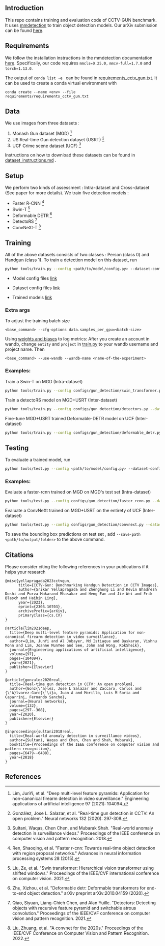 ## Introduction
This repo contains training and evaluation code of CCTV-GUN benchmark. It uses [mmdetection](https://mmdetection.readthedocs.io/en/latest/) to train object detection models. Our arXiv submission can be found [here](https://arxiv.org/abs/2303.10703).


## Requirements
We follow the installation instructions in the mmdetection documentation [here](https://mmdetection.readthedocs.io/en/v2.2.0/install.html). Specifically, our code requires `mmcls=0.25.0,` `mmcv-full=1.7.0` and `torch=1.13.0`. 

The output of `conda list -e ` can be found in [requirements_cctv_gun.txt](./requirements/requirements_cctv_gun.txt). It can be used to create a conda virtual environment with

```
conda create --name <env> --file requirements/requirements_cctv_gun.txt
```

## Data
We use images from three datasets : 

1. Monash Gun dataset (MGD) [^1]
2. US Real-time Gun detection dataset (USRT) [^2] 
3. UCF Crime scene dataset (UCF) [^3] 

Instructions on how to download these datasets can be found in [dataset_instructions.md](./dataset_instructions.md) .

## Setup

We perform two kinds of assessment : Intra-dataset and Cross-dataset (See paper for more details). We train five detection models : 
- Faster R-CNN [^4]
- Swin-T [^5]
- Deformable DETR [^6]
- DetectoRS [^7]
- ConvNeXt-T [^8]

## Training

All of the above datasets consists of two classes : Person (class 0) and Handgun (class 1). To train a detection model on this dataset, run
```bash
python tools/train.py --config <path/to/model/config.py> --dataset-config <path/to/dataset/config.py> <extra_args>
```

- Model config files [link](./configs/gun_detection/)

- Dataset config files [link](./configs/_base_/datasets/gun_detection/)

- Trained models [link](https://drive.google.com/drive/folders/1uvNthQ_iSjDDf2nlPY9g3iEYA16Dn60H?usp=sharing)

### Extra args
To adjust the training batch size
```
<base_command> --cfg-options data.samples_per_gpu=<batch-size>
```
Using [weights and biases](https://wandb.ai/) to log metrics:
After you create an account in wandb, change `entity` and `project` in [train.py](./tools/train.py) to your wandb username and project name. Then 
```
<base_command> --use-wandb --wandb-name <name-of-the-experiment>
```
### Examples:

Train a Swin-T on MGD (Intra-dataset)
```bash
python tools/train.py --config configs/gun_detection/swin_transformer.py --dataset-config configs/_base_/datasets/gun_detection/mgd.py --cfg-options data.samples_per_gpu=6
```

Train a detectoRS model on MGD+USRT (Inter-dataset)
```bash
python tools/train.py --config configs/gun_detection/detectors.py --dataset-config configs/_base_/datasets/gun_detection/mgd_usrt.py --cfg-options data.samples_per_gpu=4
```

Fine-tune MGD+USRT trained Deformable-DETR model on UCF (Inter-dataset)
```bash
python tools/train.py --config configs/gun_detection/deformable_detr.py --dataset-config configs/_base_/datasets/gun_detection/ucf.py --cfg-options data.samples_per_gpu=6 --load-from <path/to/trained/model.pth>
```


## Testing
To evaluate a trained model, run
```bash
python tools/test.py --config <path/to/model/config.py> --dataset-config <path/to/dataset/config.py> --checkpoint <path/to/trained/model> --work-dir <path/to/save/test/scores> --eval bbox
```

### Examples:

Evaluate a faster-rcnn trained on MGD on MGD's test set (Intra-dataset)

```bash
python tools/test.py --config configs/gun_detection/faster_rcnn.py --dataset-config configs/_base_/datasets/gun_detection/mgd.py --checkpoint <path/to/mgd/trained/model.pth> --work-dir <path/to/save/test/scores> --eval bbox
```

Evaluate a ConvNeXt trained on MGD+USRT on the entirety of UCF (Inter-dataset) 

```bash
python tools/test.py --config configs/gun_detection/convnext.py --dataset-config configs/_base/datasets/gun_detection/ucf_test_full.py --checkpoint <path/to/mgd+usrt/trained/model.pth> --work-dir <path/to/save/test/scores> --eval bbox
```

To save the bounding box predictions on test set , add `--save-path <path/to/output/folder>` to the above command.

## Citations

Please consider citing the following references in your publications if it helps your research

```
@misc{yellapragada2023cctvgun,
      title={CCTV-Gun: Benchmarking Handgun Detection in CCTV Images}, 
      author={Srikar Yellapragada and Zhenghong Li and Kevin Bhadresh Doshi and Purva Makarand Mhasakar and Heng Fan and Jie Wei and Erik Blasch and Haibin Ling},
      year={2023},
      eprint={2303.10703},
      archivePrefix={arXiv},
      primaryClass={cs.CV}
}

@article{lim2021deep,
  title={Deep multi-level feature pyramids: Application for non-canonical firearm detection in video surveillance},
  author={Lim, JunYi and Al Jobayer, Md Istiaque and Baskaran, Vishnu Monn and Lim, Joanne MunYee and See, John and Wong, KokSheik},
  journal={Engineering applications of artificial intelligence},
  volume={97},
  pages={104094},
  year={2021},
  publisher={Elsevier}
}

@article{gonzalez2020real,
  title={Real-time gun detection in CCTV: An open problem},
  author={Gonz{\'a}lez, Jose L Salazar and Zaccaro, Carlos and {\'A}lvarez-Garc{\'\i}a, Juan A and Morillo, Luis M Soria and Caparrini, Fernando Sancho},
  journal={Neural networks},
  volume={132},
  pages={297--308},
  year={2020},
  publisher={Elsevier}
}

@inproceedings{sultani2018real,
  title={Real-world anomaly detection in surveillance videos},
  author={Sultani, Waqas and Chen, Chen and Shah, Mubarak},
  booktitle={Proceedings of the IEEE conference on computer vision and pattern recognition},
  pages={6479--6488},
  year={2018}
}
```
## References

[^1]: Lim, JunYi, et al. "Deep multi-level feature pyramids: Application for non-canonical firearm detection in video surveillance." Engineering applications of artificial intelligence 97 (2021): 104094.

[^2]: González, Jose L. Salazar, et al. "Real-time gun detection in CCTV: An open problem." Neural networks 132 (2020): 297-308.

[^3]: Sultani, Waqas, Chen Chen, and Mubarak Shah. "Real-world anomaly detection in surveillance videos." Proceedings of the IEEE conference on computer vision and pattern recognition. 2018.

[^4]: Ren, Shaoqing, et al. "Faster r-cnn: Towards real-time object detection with region proposal networks." Advances in neural information processing systems 28 (2015).

[^5]: Liu, Ze, et al. "Swin transformer: Hierarchical vision transformer using shifted windows." Proceedings of the IEEE/CVF international conference on computer vision. 2021.

[^6]: Zhu, Xizhou, et al. "Deformable detr: Deformable transformers for end-to-end object detection." arXiv preprint arXiv:2010.04159 (2020).

[^7]: Qiao, Siyuan, Liang-Chieh Chen, and Alan Yuille. "Detectors: Detecting objects with recursive feature pyramid and switchable atrous convolution." Proceedings of the IEEE/CVF conference on computer vision and pattern recognition. 2021.

[^8]: Liu, Zhuang, et al. "A convnet for the 2020s." Proceedings of the IEEE/CVF Conference on Computer Vision and Pattern Recognition. 2022.

